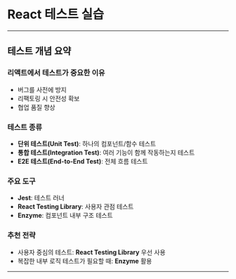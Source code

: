 # React 테스트 실습

---

## 테스트 개념 요약

### 리액트에서 테스트가 중요한 이유
- 버그를 사전에 방지
- 리팩토링 시 안전성 확보
- 협업 품질 향상

### 테스트 종류
- **단위 테스트(Unit Test)**: 하나의 컴포넌트/함수 테스트
- **통합 테스트(Integration Test)**: 여러 기능이 함께 작동하는지 테스트
- **E2E 테스트(End-to-End Test)**: 전체 흐름 테스트

### 주요 도구
- **Jest**: 테스트 러너
- **React Testing Library**: 사용자 관점 테스트
- **Enzyme**: 컴포넌트 내부 구조 테스트

### 추천 전략
- 사용자 중심의 테스트: **React Testing Library** 우선 사용
- 복잡한 내부 로직 테스트가 필요할 때: **Enzyme** 활용

---

